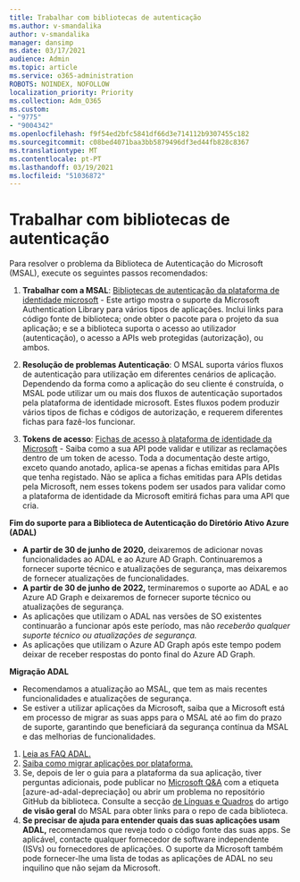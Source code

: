 ```yaml
---
title: Trabalhar com bibliotecas de autenticação
ms.author: v-smandalika
author: v-smandalika
manager: dansimp
ms.date: 03/17/2021
audience: Admin
ms.topic: article
ms.service: o365-administration
ROBOTS: NOINDEX, NOFOLLOW
localization_priority: Priority
ms.collection: Adm_O365
ms.custom:
- "9775"
- "9004342"
ms.openlocfilehash: f9f54ed2bfc5841df66d3e714112b9307455c182
ms.sourcegitcommit: c08bed4071baa3bb5879496df3ed44fb828c8367
ms.translationtype: MT
ms.contentlocale: pt-PT
ms.lasthandoff: 03/19/2021
ms.locfileid: "51036872"
---
```

# <a name="working-with-authentication-libraries"></a>Trabalhar com bibliotecas de autenticação

Para resolver o problema da Biblioteca de Autenticação do Microsoft (MSAL), execute os seguintes passos recomendados:

1. **Trabalhar com a MSAL**: [Bibliotecas de autenticação da plataforma de identidade microsoft](https://docs.microsoft.com/azure/active-directory/develop/reference-v2-libraries) - Este artigo mostra o suporte da Microsoft Authentication Library para vários tipos de aplicações. Inclui links para código fonte de biblioteca; onde obter o pacote para o projeto da sua aplicação; e se a biblioteca suporta o acesso ao utilizador (autenticação), o acesso a APIs web protegidas (autorização), ou ambos.

2. **Resolução de problemas Autenticação**: O MSAL suporta vários fluxos de autenticação para utilização em diferentes cenários de aplicação. Dependendo da forma como a aplicação do seu cliente é construída, o MSAL pode utilizar um ou mais dos fluxos de autenticação suportados pela plataforma de identidade microsoft. Estes fluxos podem produzir vários tipos de fichas e códigos de autorização, e requerem diferentes fichas para fazê-los funcionar.

3. **Tokens de acesso**: [Fichas de acesso à plataforma de identidade da Microsoft](https://docs.microsoft.com/azure/active-directory/develop/access-tokens) - Saiba como a sua API pode validar e utilizar as reclamações dentro de um token de acesso. Toda a documentação deste artigo, exceto quando anotado, aplica-se apenas a fichas emitidas para APIs que tenha registado. Não se aplica a fichas emitidas para APIs detidas pela Microsoft, nem esses tokens podem ser usados para validar como a plataforma de identidade da Microsoft emitirá fichas para uma API que cria.

**Fim do suporte para a Biblioteca de Autenticação do Diretório Ativo Azure (ADAL)**

- **A partir de 30 de junho de 2020,** deixaremos de adicionar novas funcionalidades ao ADAL e ao Azure AD Graph. Continuaremos a fornecer suporte técnico e atualizações de segurança, mas deixaremos de fornecer atualizações de funcionalidades.
- **A partir de 30 de junho de 2022,** terminaremos o suporte ao ADAL e ao Azure AD Graph e deixaremos de fornecer suporte técnico ou atualizações de segurança.
- As aplicações que utilizam o ADAL nas versões de SO existentes continuarão a funcionar após este período, mas não *receberão qualquer suporte técnico ou atualizações de segurança.*
- As aplicações que utilizam o Azure AD Graph após este tempo podem deixar de receber respostas do ponto final do Azure AD Graph.

**Migração ADAL**

- Recomendamos a atualização ao MSAL, que tem as mais recentes funcionalidades e atualizações de segurança.
- Se estiver a utilizar aplicações da Microsoft, saiba que a Microsoft está em processo de migrar as suas apps para o MSAL até ao fim do prazo de suporte, garantindo que beneficiará da segurança contínua da MSAL e das melhorias de funcionalidades.

1. [Leia as FAQ ADAL.](https://docs.microsoft.com/azure/active-directory/develop/msal-migration#frequently-asked-questions-faq)
2. [Saiba como migrar aplicações por plataforma.](https://docs.microsoft.com/azure/active-directory/develop/msal-migration#migration-guidance)
3. Se, depois de ler o guia para a plataforma da sua aplicação, tiver perguntas adicionais, pode publicar no [Microsoft Q&A](https://docs.microsoft.com/answers/topics/azure-ad-adal-deprecation.html) com a etiqueta [azure-ad-adal-depreciação] ou abrir um problema no repositório GitHub da biblioteca. Consulte a secção [de Línguas e Quadros](https://docs.microsoft.com/azure/active-directory/develop/msal-overview#languages-and-frameworks) do artigo **de visão geral** do MSAL para obter links para o repo de cada biblioteca.
4. **Se precisar de ajuda para entender quais das suas aplicações usam ADAL,** recomendamos que reveja todo o código fonte das suas apps. Se aplicável, contacte qualquer fornecedor de software independente (ISVs) ou fornecedores de aplicações. O suporte da Microsoft também pode fornecer-lhe uma lista de todas as aplicações de ADAL no seu inquilino que não sejam da Microsoft.







